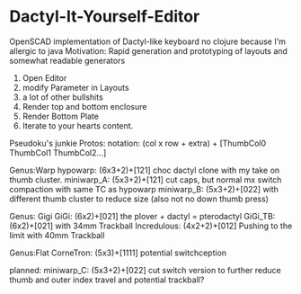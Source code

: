 # Dactyl-It-Yourself-Editor

OpenSCAD implementation of Dactyl-like keyboard
no clojure because I'm allergic to java
Motivation: Rapid generation and prototyping of layouts and somewhat readable generators

1. Open Editor
2. modify Parameter in Layouts
3. a lot of other bullshits
4. Render top and bottom enclosure
5. Render Bottom Plate
6. Iterate to your hearts content.


Pseudoku's junkie Protos:
notation: (col x row + extra) + [ThumbCol0 ThumbCol1 ThumbCol2...]

Genus:Warp
hypowarp:   (6x3+2)+[121] choc dactyl clone with my take on thumb cluster.
miniwarp_A: (5x3+2)+[121] cut caps, but normal mx switch compaction with same TC as hypowarp
miniwarp_B: (5x3+2)+[022] with different thumb cluster to reduce size (also not no down thumb press)

Genus: Gigi
GiGi:        (6x2)+[021] the plover + dactyl = pterodactyl
GiGi_TB:     (6x2)+[021] with 34mm Trackball
Incredulous: (4x2+2)+[012] Pushing to the limit with 40mm Trackball

Genus:Flat
CorneTron:  (5x3)+[1111] potential switchception


planned:
miniwarp_C: (5x3+2)+[022] cut switch version to further reduce thumb and outer index travel and potential trackball?
